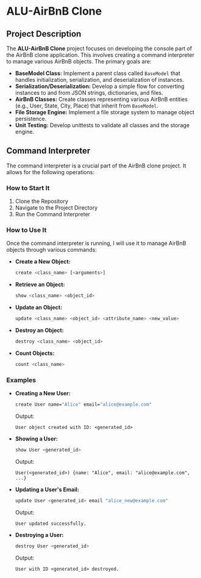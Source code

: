 # ALU-AirBnB Clone

## Project Description

The **ALU-AirBnB Clone** project focuses on developing the console part of the AirBnB clone application. This involves creating a command interpreter to manage various AirBnB objects. The primary goals are:

- **BaseModel Class:** Implement a parent class called `BaseModel` that handles initialization, serialization, and deserialization of instances.
- **Serialization/Deserialization:** Develop a simple flow for converting instances to and from JSON strings, dictionaries, and files.
- **AirBnB Classes:** Create classes representing various AirBnB entities (e.g., User, State, City, Place) that inherit from `BaseModel`.
- **File Storage Engine:** Implement a file storage system to manage object persistence.
- **Unit Testing:** Develop unittests to validate all classes and the storage engine.

## Command Interpreter

The command interpreter is a crucial part of the AirBnB clone project. It allows for the following operations:

### How to Start It

1. Clone the Repository
2. Navigate to the Project Directory
3. Run the Command Interpreter
### How to Use It

Once the command interpreter is running, I will use it to manage AirBnB objects through various commands:

- **Create a New Object:**
  ```bash
  create <class_name> [<arguments>]
  ```
- **Retrieve an Object:**
  ```bash
  show <class_name> <object_id>
  ```
- **Update an Object:**
  ```bash
  update <class_name> <object_id> <attribute_name> <new_value>
  ```
- **Destroy an Object:**
  ```bash
  destroy <class_name> <object_id>
  ```

- **Count Objects:**
  ```bash
  count <class_name>
  ```

### Examples

- **Creating a New User:**
  ```bash
  create User name="Alice" email="alice@example.com"
  ```
  Output:
  ```
  User object created with ID: <generated_id>
  ```

- **Showing a User:**
  ```bash
  show User <generated_id>
  ```
  Output:
  ```
  User(<generated_id>) {name: "Alice", email: "alice@example.com", ...}
  ```

- **Updating a User's Email:**
  ```bash
  update User <generated_id> email "alice_new@example.com"
  ```
  Output:
  ```
  User updated successfully.
  ```

- **Destroying a User:**
  ```bash
  destroy User <generated_id>
  ```
  Output:
  ```
  User with ID <generated_id> destroyed.
  ```
